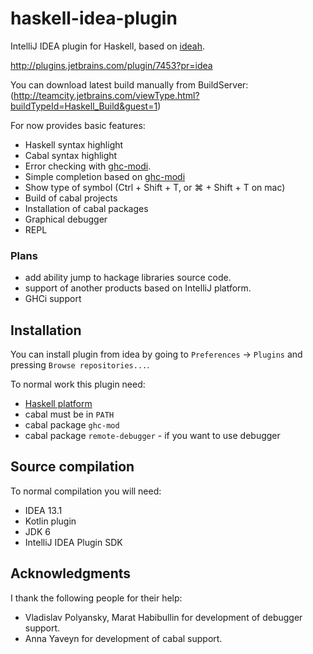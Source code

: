 haskell-idea-plugin
===================

IntelliJ IDEA plugin for Haskell, based on [ideah](https://code.google.com/p/ideah/).

http://plugins.jetbrains.com/plugin/7453?pr=idea

You can download latest build manually from BuildServer:
(http://teamcity.jetbrains.com/viewType.html?buildTypeId=Haskell_Build&guest=1)

For now provides basic features:
* Haskell syntax highlight
* Cabal syntax highlight
* Error checking with [ghc-modi](http://hackage.haskell.org/package/ghc-mod).
* Simple completion based on [ghc-modi](http://hackage.haskell.org/package/ghc-mod)
* Show type of symbol (Ctrl + Shift + T, or ⌘ + Shift + T on mac)
* Build of cabal projects
* Installation of cabal packages
* Graphical debugger
* REPL

### Plans

* add ability jump to hackage libraries source code.
* support of another products based on IntelliJ platform.
* GHCi support


## Installation

You can install plugin from idea by going to `Preferences` -> `Plugins` and pressing `Browse repositories...`.

To normal work this plugin need:
* [Haskell platform](http://www.haskell.org/platform/)
* cabal must be in `PATH`
* cabal package `ghc-mod`
* cabal package `remote-debugger` - if you want to use debugger

## Source compilation

To normal compilation you will need:
* IDEA 13.1
* Kotlin plugin
* JDK 6
* IntelliJ IDEA Plugin SDK

## Acknowledgments
I thank the following people for their help:
* Vladislav Polyansky, Marat Habibullin for development of debugger support.
* Anna Yaveyn for development of cabal support. 